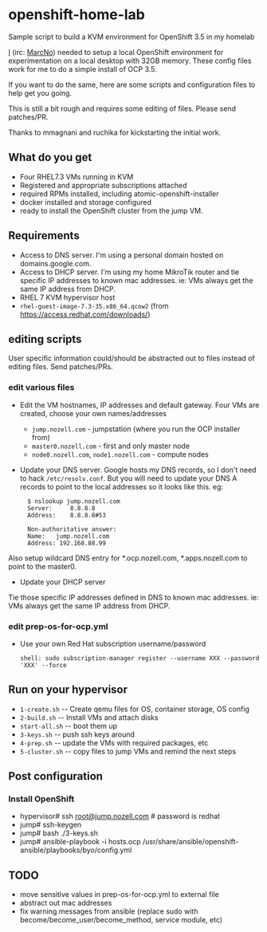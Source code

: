 # openshift-home-lab
Sample script to build a KVM environment for OpenShift 3.5 in my homelab

[I](mailto:mnozell@redhat.com) (irc: [MarcNo](mailto:marc@nozell.com))
needed to setup a local OpenShift environment for experimentation on a
local desktop with 32GB memory. These config files work for me to do a
simple install of OCP 3.5.

If you want to do the same, here are some scripts and configuration
files to help get you going.

This is still a bit rough and requires some editing of files.  Please
send patches/PR.

Thanks to mmagnani and ruchika for kickstarting the initial work.

## What do you get

* Four RHEL7.3 VMs running in KVM
* Registered and appropriate subscriptions attached 
* required RPMs installed, including atomic-openshift-installer
* docker installed and storage configured
* ready to install the OpenShift cluster from the jump VM.

## Requirements

* Access to DNS server.  I'm using a personal domain hosted on
  domains.google.com.
* Access to DHCP server. I'm using my home MikroTik router and tie
  specific IP addresses to known mac addresses. ie: VMs always get the
  same IP address from DHCP.
* RHEL 7 KVM hypervisor host
* `rhel-guest-image-7.3-35.x86_64.qcow2` (from https://access.redhat.com/downloads/)

## editing scripts

User specific information could/should be abstracted out to files
instead of editing files.  Send patches/PRs.

### edit various files

* Edit the VM hostnames, IP addresses and default gateway.  Four VMs
  are created, choose your own names/addresses

  * `jump.nozell.com` - jumpstation (where you run the OCP installer from)
  * `master0.nozell.com` - first and only master node 
  * `node0.nozell.com`, `node1.nozell.com` - compute nodes

* Update your DNS server. Google hosts my DNS records, so I don't need
to hack `/etc/resolv.conf`. But you will need to update your DNS A
records to point to the local addresses so it looks like this.  eg:

        $ nslookup jump.nozell.com
        Server:		8.8.8.8
        Address:	8.8.8.8#53
        
        Non-authoritative answer:
        Name:	jump.nozell.com
        Address: 192.168.88.99

Also setup wildcard DNS entry for *.ocp.nozell.com, *.apps.nozell.com
to point to the master0.


* Update your DHCP server

Tie those specific IP addresses defined in DNS to known mac
addresses. ie: VMs always get the same IP address from DHCP.

### edit prep-os-for-ocp.yml

* Use your own Red Hat subscription username/password

      shell: sudo subscription-manager register --username XXX --password 'XXX' --force 

## Run on your hypervisor

*   `1-create.sh` -- Create qemu files for OS, container storage, OS config
*   `2-build.sh` -- Install VMs and attach disks
*   `start-all.sh` -- boot them up
*   `3-keys.sh` -- push ssh keys around
*   `4-prep.sh` -- update the VMs with required packages, etc
*   `5-cluster.sh` -- copy files to jump VMs and remind the next steps

## Post configuration

### Install OpenShift 

* hypervisor# ssh root@jump.nozell.com # password is redhat
* jump#       ssh-keygen
* jump#       bash ./3-keys.sh
* jump#       ansible-playbook -i hosts.ocp /usr/share/ansible/openshift-ansible/playbooks/byo/config.yml

## TODO

* move sensitive values in prep-os-for-ocp.yml to external file
* abstract out mac addresses
* fix warning messages from ansible (replace sudo with become/become_user/become_method, service module, etc)
